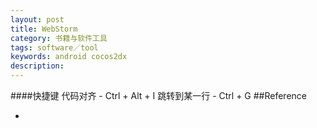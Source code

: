 ```yaml
---
layout: post
title: WebStorm
category: 书籍与软件工具
tags: software／tool
keywords: android cocos2dx
description: 
---
```


####快捷键
代码对齐 - Ctrl + Alt + I
跳转到某一行 - Ctrl + G
##Reference

* []()
